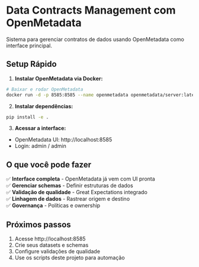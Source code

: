 # Data Contracts Management com OpenMetadata

Sistema para gerenciar contratos de dados usando OpenMetadata como interface principal.

## Setup Rápido

1. **Instalar OpenMetadata via Docker:**
```bash
# Baixar e rodar OpenMetadata
docker run -d -p 8585:8585 --name openmetadata openmetadata/server:latest
```

2. **Instalar dependências:**
```bash
pip install -e .
```

3. **Acessar a interface:**
- OpenMetadata UI: http://localhost:8585
- Login: admin / admin

## O que você pode fazer

✅ **Interface completa** - OpenMetadata já vem com UI pronta  
✅ **Gerenciar schemas** - Definir estruturas de dados  
✅ **Validação de qualidade** - Great Expectations integrado  
✅ **Linhagem de dados** - Rastrear origem e destino  
✅ **Governança** - Políticas e ownership  

## Próximos passos

1. Acesse http://localhost:8585
2. Crie seus datasets e schemas
3. Configure validações de qualidade
4. Use os scripts deste projeto para automação